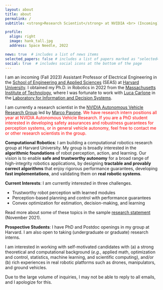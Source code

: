 ```yaml
---
layout: about
title: about
permalink: /
subtitle: <strong>Research Scientist</strong> at NVIDIA <br> (Incoming) <strong>Assistant Professor</strong> at Harvard SEAS <br>  Robotics, Vision, Optimization, Learning

profile:
  align: right
  image: hank_tall.jpg
  address: Space Needle, 2022

news: true  # includes a list of news items
selected_papers: false # includes a list of papers marked as "selected={true}"
social: true  # includes social icons at the bottom of the page
---
```


I am an incoming (Fall 2023) Assistant Professor of Electrical Engineering in the [School of Engineering and Applied Sciences](https://www.seas.harvard.edu/) (SEAS) at [Harvard University](https://www.harvard.edu/). I obtained my Ph.D. in Robotics in 2022 from the [Massachusetts Institute of Technology](https://mit.edu/), where I was fortunate to work with [Luca Carlone](https://lucacarlone.mit.edu/) in the [Laboratory for Information and Decision Systems](https://lids.mit.edu/). 

I am currently a research scientist in the [NVIDIA Autonomous Vehicle Research Group](https://nvr-avg.github.io/) led by [Marco Pavone](https://web.stanford.edu/~pavone/). 
<span style="color:red">We have research intern positions all year at NVIDIA Autonomous Vehicle Research. If you are a PhD student interested in developing safety assurances and robustness guarantees for perception systems, or in general vehicle autonomy, feel free to contact me or other research scientists in the group.</span>

**Computational Robotics**: I am building a computational robotics research group at Harvard University. My group is broadly interested in the **algorithmic foundations** of robot perception, action, and learning. Our vision is to enable **safe and trustworthy autonomy** for a broad range of high-integrity robotics applications, by designing **tractable and provably correct algorithms** that enjoy rigorous performance guarantees, developing **fast implementations**, and validating them on **real robotic systems**.

**Current Interests**: I am currently interested in three challenges. 
- Trustworthy robot perception with learned modules
- Perception-based planning and control with performance guarantees
- Convex optimization for estimation, decision-making, and learning 

Read more about some of these topics in the sample [research statement](https://hankyang94.github.io/assets/pdf/Research_Statement_Generic.pdf) (November 2021).

**Prospective Students**: I have PhD and Postdoc openings in my group at Harvard. I am also open to taking (undergraduate or graduate) research interns. 

I am interested in working with self-motivated candidates with (a) a strong theoretical and computational background (*e.g.*, applied math, optimization and control, statistics, machine learning, and scientific computing), and/or (b) rich experiences in real robotic platforms such as drones, manipulators, and ground vehicles.

Due to the large volume of inquiries, I may not be able to reply to all emails, and I apologize for this.

